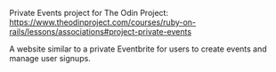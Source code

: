 Private Events project for The Odin Project: https://www.theodinproject.com/courses/ruby-on-rails/lessons/associations#project-private-events

A website similar to a private Eventbrite for users to create events and manage user signups.